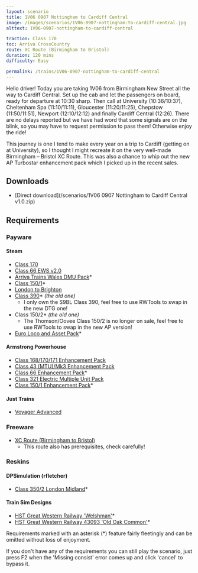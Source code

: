 ```yaml
---
layout: scenario
title: 1V06 0907 Nottingham to Cardiff Central
image: /images/scenarios/1V06-0907-nottingham-to-cardiff-central.jpg
alttext: 1V06-0907-nottingham-to-cardiff-central

traction: Class 170
toc: Arriva CrossCountry
route: XC Route (Birmingham to Bristol)
duration: 120 mins
difficulty: Easy

permalink: /trains/1V06-0907-nottingham-to-cardiff-central
---
```


Hello driver! Today you are taking 1V06 from Birmingham New Street all the way to Cardiff Central. Set up the cab and let the passengers on board, ready for departure at 10:30 sharp. Then call at University (10:36/10:37), Cheltenham Spa (11:10/11:11), Gloucester (11:20/11:25), Chepstow (11:50/11:51), Newport (12:10/12:12) and finally Cardiff Central (12:26). There are no delays reported but we have had word that some signals are on the blink, so you may have to request permission to pass them! Otherwise enjoy the ride!

This journey is one I tend to make every year on a trip to Cardiff (getting on at University), so I thought I might recreate it on the very well-made Birmingham – Bristol XC Route. This was also a chance to whip out the new AP Turbostar enhancement pack which I picked up in the recent sales.

## Downloads
* [Direct download](/scenarios/1V06 0907 Nottingham to Cardiff Central v1.0.zip)

## Requirements

### Payware

#### Steam
* [Class 170](http://store.steampowered.com/app/208364)
* [Class 66 EWS v2.0](http://store.steampowered.com/app/222568)
* [Arriva Trains Wales DMU Pack](https://store.steampowered.com/app/376941)*
* [Class 150/1](https://store.steampowered.com/app/448184)*
* [London to Brighton](https://store.steampowered.com/app/208280)
* [Class 390](https://store.steampowered.com/app/208343)* *(the old one)*
    * I only own the S9BL Class 390, feel free to use RWTools to swap in the new DTG one!
* Class 150/2* *(the old one)*
    * The Thomson/Oovee Class 150/2 is no longer on sale, feel free to use RWTools to swap in the new AP version!
* [Euro Loco and Asset Pack](http://store.steampowered.com/app/208300)*


#### Armstrong Powerhouse
* [Class 168/170/171 Enhancement Pack](https://www.armstrongpowerhouse.com/index.php?route=product/product&path=36_89&product_id=185)
* [Class 43 (MTU)/Mk3 Enhancement Pack](https://www.armstrongpowerhouse.com/index.php?route=product/product&path=36_89&product_id=168)
* [Class 66 Enhancement Pack](https://www.armstrongpowerhouse.com/index.php?route=product/product&path=36_89&product_id=173)*
* [Class 321 Electric Multiple Unit Pack](https://www.armstrongpowerhouse.com/index.php?route=product/product&path=45_84&product_id=137)
* [Class 150/1 Enhancement Pack](https://www.armstrongpowerhouse.com/index.php?route=product/product&path=36_89&product_id=175)*

#### Just Trains
* [Voyager Advanced](https://www.justtrains.net/product/voyager-advanced-download)

### Freeware
* [XC Route (Birmingham to Bristol)](xcroute.ml)
    * This route also has prerequisites, check carefully!

### Reskins

#### DPSimulation (rfletcher)
* [Class 350/2 London Midland](https://www.dpsimulation.org.uk/rf72reskins.html#RFEMU)*

#### Train Sim Designs
* [HST Great Western Railway 'Welshman'](http://www.trainsimdesigns.co.uk/reskins/locomotives/hst-great-western-railway-welshman/)*
* [HST Great Western Railway 43093 'Old Oak Common'](http://www.trainsimdesigns.co.uk/reskins/locomotives/hst-great-western-railway-43093-old-oak-common/)*

Requirements marked with an asterisk (*) feature fairly fleetingly and can be omitted without loss of enjoyment. 

If you don't have any of the requirements you can still play the scenario, just press F2 when the 'Missing consist' error comes up and click 'cancel' to bypass it.